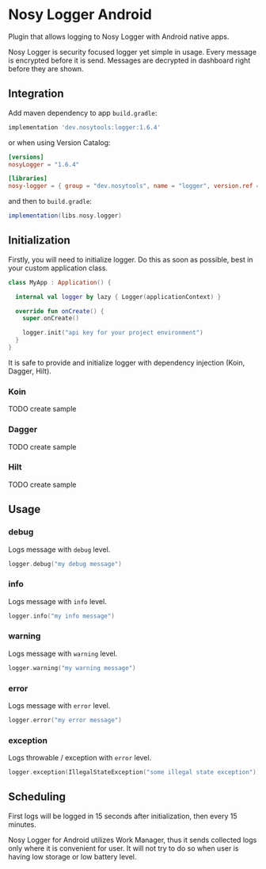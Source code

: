 # Nosy Logger Android

Plugin that allows logging to Nosy Logger with Android native apps.

Nosy Logger is security focused logger yet simple in usage. Every message is encrypted before it is send. Messages are decrypted in dashboard right before they are shown.

## Integration

Add maven dependency to app `build.gradle`:

```gradle
implementation 'dev.nosytools:logger:1.6.4'
```

or when using Version Catalog:

```toml
[versions]
nosyLogger = "1.6.4"

[libraries]
nosy-logger = { group = "dev.nosytools", name = "logger", version.ref = "nosyLogger" }
```

and then to `build.gradle`:

```gradle
implementation(libs.nosy.logger)
```

## Initialization

Firstly, you will need to initialize logger. Do this as soon as possible, best in your custom application class.

```kotlin
class MyApp : Application() {

  internal val logger by lazy { Logger(applicationContext) }

  override fun onCreate() {
    super.onCreate()

    logger.init("api key for your project environment")
  }
}
```

It is safe to provide and initialize logger with dependency injection (Koin, Dagger, Hilt).

### Koin

TODO create sample

### Dagger

TODO create sample

### Hilt

TODO create sample

## Usage

### debug

Logs message with `debug` level.

```kotlin
logger.debug("my debug message")
```

### info

Logs message with `info` level.

```kotlin
logger.info("my info message")
```

### warning

Logs message with `warning` level.

```kotlin
logger.warning("my warning message")
```

### error

Logs message with `error` level.

```kotlin
logger.error("my error message")
```

### exception

Logs throwable / exception with `error` level.

```kotlin
logger.exception(IllegalStateException("some illegal state exception"))
```

## Scheduling

First logs will be logged in 15 seconds after initialization, then every 15 minutes.

Nosy Logger for Android utilizes Work Manager, thus it sends collected logs only where it is convenient for user. It will not try to do so when user is having low storage or low battery level.
